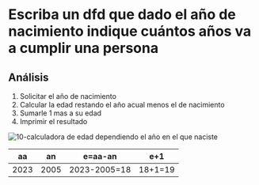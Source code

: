 # Escriba un dfd que dado el año de nacimiento indique cuántos años va a cumplir una persona 

## Análisis 
1. Solicitar el año de nacimiento
2. Calcular la edad restando el año acual menos el de nacimiento
3. Sumarle 1 mas a su edad
4. Imprimir el resultado

![10-calculadora de edad dependiendo el año en el que naciste](https://github.com/Jpandurre/Apuntes-primera-parcial-/assets/145734894/56b89e8d-a135-41c2-8125-f1c6dd099f44)

| aa   | an   | e=aa-an      | e+1     |
|------|------|--------------|---------|
| 2023 | 2005 | 2023-2005=18 | 18+1=19 |
